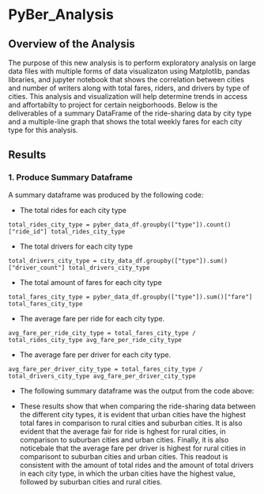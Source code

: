 # PyBer_Analysis

## Overview of the Analysis 
The purpose of this new analysis is to perform exploratory analysis on large data files with multiple forms of data visualizaton using Matplotlib, pandas libraries, and jupyter notebook that shows the correlation between cities and number of writers along with total fares, riders, and drivers by type of cities. This analysis and visualization will help determine trends in access and affortabilty to project for certain neigborhoods. Below is the deliverables of a summary DataFrame of the ride-sharing data by city type and a multiple-line graph that shows the total weekly fares for each city type for this analysis. 

## Results 
### 1. Produce Summary Dataframe
A summary dataframe was produced by the following code: 

- The total rides for each city type

`total_rides_city_type = pyber_data_df.groupby(["type"]).count()["ride_id"]
total_rides_city_type`

- The total drivers for each city type

`total_drivers_city_type = city_data_df.groupby(["type"]).sum()["driver_count"]
total_drivers_city_type`

- The total amount of fares for each city type

`total_fares_city_type = pyber_data_df.groupby(["type"]).sum()["fare"]
total_fares_city_type`

- The average fare per ride for each city type.  

`avg_fare_per_ride_city_type = total_fares_city_type / total_rides_city_type
avg_fare_per_ride_city_type`

- The average fare per driver for each city type. 

`avg_fare_per_driver_city_type = total_fares_city_type / total_drivers_city_type
avg_fare_per_driver_city_type`

- The following summary dataframe was the output from the code above: 

- These results show that when comparing the ride-sharing data between the different city types, it is evident that urban cities have the highest total fares in comparison to rural cities and suburban cities. It is also evident that the average fair for ride is hghest for rural cities, in comparison to suburban cities and urban cities. Finally, it is also noticebale that the average fare per driver is highest for rural cities in comparisont to suburban cities and urban cities. This readout is consistent with the amount of total rides and the amount of total drivers in each city type, in which the urban cities have the highest value, followed by suburban cities and rural cities. 
